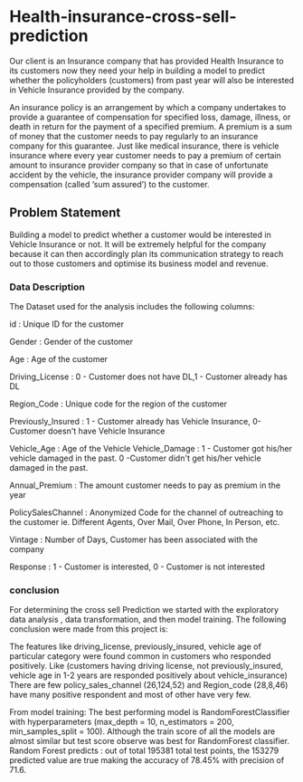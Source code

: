# Health-insurance-cross-sell-prediction
Our client is an Insurance company that has provided Health Insurance to its customers now they need your help in building a model to predict whether the policyholders (customers) from past year will also be interested in Vehicle Insurance provided by the company.

An insurance policy is an arrangement by which a company undertakes to provide a guarantee of compensation for specified loss, damage, illness, or death in return for the payment of a specified premium. A premium is a sum of money that the customer needs to pay regularly to an insurance company for this guarantee. Just like medical insurance, there is vehicle insurance where every year customer needs to pay a premium of certain amount to insurance provider company so that in case of unfortunate accident by the vehicle, the insurance provider company will provide a compensation (called ‘sum assured’) to the customer.
## Problem Statement
Building a model to predict whether a customer would be interested in Vehicle Insurance or not. It will be extremely helpful for the company because it can then accordingly plan its communication strategy to reach out to those customers and optimise its business model and revenue.

### Data Description

The Dataset used for the analysis includes the following columns:

id : Unique ID for the customer

Gender : Gender of the customer

Age : Age of the customer

Driving_License : 0 - Customer does not have DL,1 - Customer already has DL

Region_Code : Unique code for the region of the customer

Previously_Insured : 1 - Customer already has Vehicle Insurance, 0-Customer doesn't have Vehicle Insurance

Vehicle_Age : Age of the Vehicle Vehicle_Damage : 1 - Customer got his/her vehicle damaged in the past. 0 -Customer didn't get his/her vehicle damaged in the past.

Annual_Premium : The amount customer needs to pay as premium in the year

PolicySalesChannel : Anonymized Code for the channel of outreaching to the customer ie. Different Agents, Over Mail, Over Phone, In Person, etc.

Vintage : Number of Days, Customer has been associated with the company

Response : 1 - Customer is interested, 0 - Customer is not interested
### conclusion
For determining the cross sell Prediction we started with the exploratory data analysis , data transformation, and then model training. The following conclusion were made from this project is:

The features like driving_license, previously_insured, vehicle age of particular category were found common in customers who responded positively. Like (customers having driving license, not previously_insured, vehicle age in 1-2 years are responded positively about vehicle_insurance)
There are few policy_sales_channel (26,124,52) and Region_code (28,8,46) have many positive respondent and most of other have very few.

From model training:
The best performing model is RandomForestClassifier with hyperparameters (max_depth = 10, n_estimators = 200, min_samples_split = 100). Although the train score of all the models are almost similar but test score observe was best for RandomForest classifier.
Random Forest predicts : out of total 195381 total test points, the 153279 predicted value are true making the accuracy of 78.45% with precision of 71.6.
